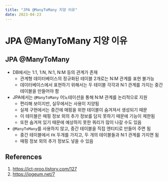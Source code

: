 ```yaml
---
title: "JPA @ManyToMany 지양 이유"
date: 2023-04-23
---
```


# JPA @ManyToMany 지양 이유

## JPA @ManyToMany

- DB에서는 1:1, 1:N, N:1, N:M 등의 관계가 존재
  - 관계형 데이터베이스의 정규화된 테이블 2개로는 N:M 관계를 표현 불가능
  - 데이터베이스에서 표현하기 위해서는 두 테이블 각각과 N:1 관계를 가지는 중간 테이블을 만들어야 함
- JPA에서는 `@ManyToMany` 어노테이션을 통해 N:M 관계를 논리적으로 지원
  - 편리해 보이지만, 실무에서는 사용이 지양됨
  - 실제 구현에서는 중간에 매핑을 위한 테이블이 숨겨져서 생성되기 때문
  - 이 테이블은 매핑 정보 외의 추가 정보를 담지 못하기 때문에 기능이 제한됨
  - 또한 숨겨져 있기 때문에 예상하지 못한 쿼리가 많이 나갈 수도 있음
- `@ManyToMany`를 사용하지 않고, 중간 테이블을 직접 엔티티로 만들어 주면 됨
  - 중간 테이블에서 `FK` 두개를 가지고, 두 개의 테이블들과 N:1 관계를 가지면 됨
  - 매핑 정보 외의 추가 정보도 넣을 수 있음

## References

1. https://ict-nroo.tistory.com/127
2. https://jogeum.net/7
